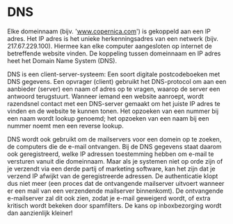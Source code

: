 # DNS

Elke domeinnaam (bijv. 'www.copernica.com') is gekoppeld aan een IP
adres. Het IP adres is het unieke herkenningsadres van een netwerk
(bijv. 217.67.229.100). Hiermee kan elke computer aangesloten op
internet de betreffende website vinden. De koppeling tussen domeinnaam
en IP adres heet het Domain Name System (DNS).

DNS is een client-server-systeem: Een soort digitale postcodeboeken met
DNS gegevens. Een opvrager (client) gebruikt het DNS-protocol om aan een
aanbieder (server) een naam of adres op te vragen, waarop de server een
antwoord terugstuurt. Wanneer iemand een website aanroept, wordt
razendsnel contact met een DNS-server gemaakt om het juiste IP adres te
vinden en de website te kunnen tonen. Het opzoeken van een nummer bij
een naam wordt lookup genoemd; het opzoeken van een naam bij een nummer
noemt men een reverse lookup.

DNS wordt ook gebruikt om de mailservers voor een domein op te zoeken,
de computers die de e-mail ontvangen. Bij de DNS gegevens staat daarom
ook geregistreerd, welke IP adressen toestemming hebben om e-mail te
versturen vanuit die domeinnaam. Maar als je systemen niet op orde zijn
of je verzendt via een derde partij of marketing software, kan het zijn
dat je verzend IP afwijkt van de geregistreerde adressen. De
authenticatie klopt dus niet meer (een proces dat de ontvangende
mailserver uitvoert wanneer er een mail van een verzendende mailserver
binnenkomt). De ontvangende e-mailserver zal dit ook zien, zodat je
e-mail geweigerd wordt, of extra kritisch wordt bekeken door
spamfilters. De kans op inboxbezorging wordt dan aanzienlijk kleiner!
